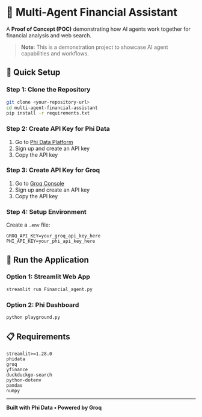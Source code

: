 # 🤖 Multi-Agent Financial Assistant

A **Proof of Concept (POC)** demonstrating how AI agents work together for financial analysis and web search.

> **Note**: This is a demonstration project to showcase AI agent capabilities and workflows.

## 🚀 Quick Setup

### Step 1: Clone the Repository
```bash
git clone <your-repository-url>
cd multi-agent-financial-assistant
pip install -r requirements.txt
```

### Step 2: Create API Key for Phi Data
1. Go to [Phi Data Platform](https://phidata.app/)
2. Sign up and create an API key
3. Copy the API key

### Step 3: Create API Key for Groq
1. Go to [Groq Console](https://console.groq.com/)
2. Sign up and create an API key
3. Copy the API key

### Step 4: Setup Environment
Create a `.env` file:
```env
GROQ_API_KEY=your_groq_api_key_here
PHI_API_KEY=your_phi_api_key_here
```

## 🏃 Run the Application

### Option 1: Streamlit Web App
```bash
streamlit run Financial_agent.py
```

### Option 2: Phi Dashboard
```bash
python playground.py
```

## 📋 Requirements
```
streamlit>=1.28.0
phidata
groq
yfinance
duckduckgo-search
python-dotenv
pandas
numpy
```

---
**Built with Phi Data • Powered by Groq**